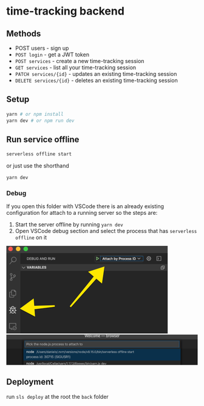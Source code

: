 # time-tracking backend

## Methods

- POST users - sign up
- `POST login` - get a JWT token
- `POST services` - create a new time-tracking session
- `GET services` - list all your time-tracking session
- `PATCH services/{id}` - updates an existing time-tracking session
- `DELETE services/{id}` -  deletes an existing time-tracking session

## Setup

```bash
yarn # or npm install
yarn dev # or npm run dev
```

## Run service offline

```bash
serverless offline start
```
or just use the shorthand
```bash
yarn dev
```

### Debug

If you open this folder with VSCode there is an already existing configuration for attach to a running server so the steps are:
1. Start the server offline by running `yarn dev`
2. Open VSCode debug section and select the process that has `serverless offline` on it

![debugger](./debugger.png)
![process select](./process-select.png)

## Deployment

run `sls deploy` at the root the `back` folder
